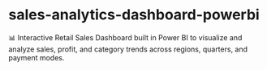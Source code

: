 # sales-analytics-dashboard-powerbi
📊 Interactive Retail Sales Dashboard built in Power BI to visualize and analyze sales, profit, and category trends across regions, quarters, and payment modes.
